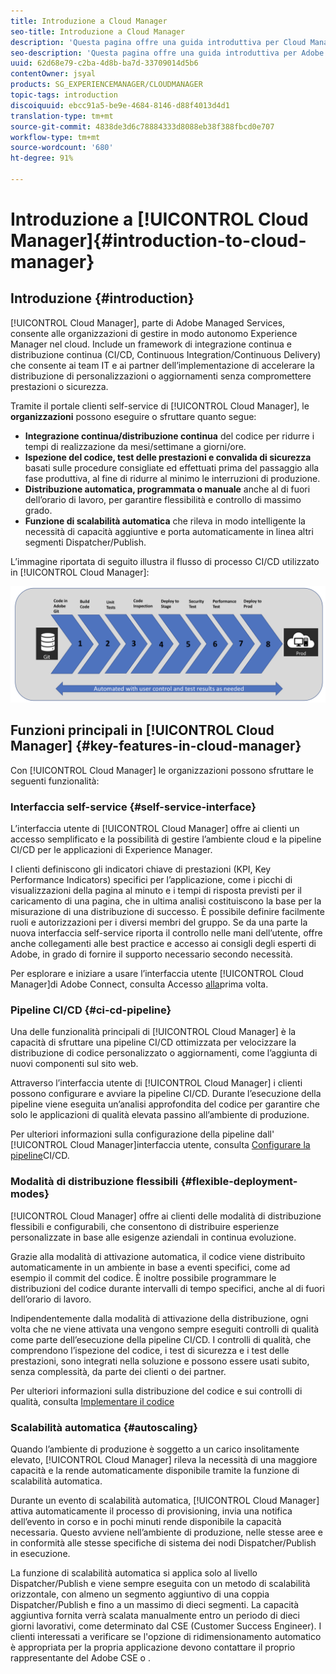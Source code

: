```yaml
---
title: Introduzione a Cloud Manager
seo-title: Introduzione a Cloud Manager
description: 'Questa pagina offre una guida introduttiva per Cloud Manager. '
seo-description: 'Questa pagina offre una guida introduttiva per Adobe AEM Cloud Manager e ne evidenzia vantaggi e principali funzioni. '
uuid: 62d68e79-c2ba-4d8b-ba7d-33709014d5b6
contentOwner: jsyal
products: SG_EXPERIENCEMANAGER/CLOUDMANAGER
topic-tags: introduction
discoiquuid: ebcc91a5-be9e-4684-8146-d88f4013d4d1
translation-type: tm+mt
source-git-commit: 4838de3d6c78884333d8088eb38f388fbcd0e707
workflow-type: tm+mt
source-wordcount: '680'
ht-degree: 91%

---
```



# Introduzione a [!UICONTROL Cloud Manager]{#introduction-to-cloud-manager}

## Introduzione {#introduction}

[!UICONTROL Cloud Manager], parte di Adobe Managed Services, consente alle organizzazioni di gestire in modo autonomo Experience Manager nel cloud. Include un framework di integrazione continua e distribuzione continua (CI/CD, Continuous Integration/Continuous Delivery) che consente ai team IT e ai partner dell’implementazione di accelerare la distribuzione di personalizzazioni o aggiornamenti senza compromettere prestazioni o sicurezza.

Tramite il portale clienti self-service di [!UICONTROL Cloud Manager], le **organizzazioni** possono eseguire o sfruttare quanto segue:

* **Integrazione continua/distribuzione continua** del codice per ridurre i tempi di realizzazione da mesi/settimane a giorni/ore.
* **Ispezione del codice, test delle prestazioni e convalida di sicurezza** basati sulle procedure consigliate ed effettuati prima del passaggio alla fase produttiva, al fine di ridurre al minimo le interruzioni di produzione.
* **Distribuzione automatica, programmata o manuale** anche al di fuori dell’orario di lavoro, per garantire flessibilità e controllo di massimo grado.
* **Funzione di scalabilità automatica** che rileva in modo intelligente la necessità di capacità aggiuntive e porta automaticamente in linea altri segmenti Dispatcher/Publish.

L’immagine riportata di seguito illustra il flusso di processo CI/CD utilizzato in [!UICONTROL Cloud Manager]:

![](assets/screen_shot_2018-05-12at73843pm.png)

## Funzioni principali in [!UICONTROL Cloud Manager] {#key-features-in-cloud-manager}

Con [!UICONTROL Cloud Manager] le organizzazioni possono sfruttare le seguenti funzionalità:

### Interfaccia self-service {#self-service-interface}

L’interfaccia utente di [!UICONTROL Cloud Manager] offre ai clienti un accesso semplificato e la possibilità di gestire l’ambiente cloud e la pipeline CI/CD per le applicazioni di Experience Manager.

I clienti definiscono gli indicatori chiave di prestazioni (KPI, Key Performance Indicators) specifici per l’applicazione, come i picchi di visualizzazioni della pagina al minuto e i tempi di risposta previsti per il caricamento di una pagina, che in ultima analisi costituiscono la base per la misurazione di una distribuzione di successo. È possibile definire facilmente ruoli e autorizzazioni per i diversi membri del gruppo. Se da una parte la nuova interfaccia self-service riporta il controllo nelle mani dell’utente, offre anche collegamenti alle best practice e accesso ai consigli degli esperti di Adobe, in grado di fornire il supporto necessario secondo necessità.

Per esplorare e iniziare a usare l’interfaccia utente [!UICONTROL Cloud Manager]di Adobe Connect, consulta Accesso [alla](https://helpx.adobe.com/experience-manager/cloud-manager/using/first-time-login.html)prima volta.

### Pipeline CI/CD {#ci-cd-pipeline}

Una delle funzionalità principali di [!UICONTROL Cloud Manager] è la capacità di sfruttare una pipeline CI/CD ottimizzata per velocizzare la distribuzione di codice personalizzato o aggiornamenti, come l’aggiunta di nuovi componenti sul sito web.

Attraverso l’interfaccia utente di [!UICONTROL Cloud Manager] i clienti possono configurare e avviare la pipeline CI/CD. Durante l’esecuzione della pipeline viene eseguita un’analisi approfondita del codice per garantire che solo le applicazioni di qualità elevata passino all’ambiente di produzione.

Per ulteriori informazioni sulla configurazione della pipeline dall&#39; [!UICONTROL Cloud Manager]interfaccia utente, consulta [Configurare la pipeline](https://helpx.adobe.com/experience-manager/cloud-manager/using/configuring-pipeline.html)CI/CD.

### Modalità di distribuzione flessibili {#flexible-deployment-modes}

[!UICONTROL Cloud Manager] offre ai clienti delle modalità di distribuzione flessibili e configurabili, che consentono di distribuire esperienze personalizzate in base alle esigenze aziendali in continua evoluzione.

Grazie alla modalità di attivazione automatica, il codice viene distribuito automaticamente in un ambiente in base a eventi specifici, come ad esempio il commit del codice. È inoltre possibile programmare le distribuzioni del codice durante intervalli di tempo specifici, anche al di fuori dell’orario di lavoro.

Indipendentemente dalla modalità di attivazione della distribuzione, ogni volta che ne viene attivata una vengono sempre eseguiti controlli di qualità come parte dell’esecuzione della pipeline CI/CD. I controlli di qualità, che comprendono l’ispezione del codice, i test di sicurezza e i test delle prestazioni, sono integrati nella soluzione e possono essere usati subito, senza complessità, da parte dei clienti o dei partner.

Per ulteriori informazioni sulla distribuzione del codice e sui controlli di qualità, consulta [Implementare il codice](deploying-code.md)

### Scalabilità automatica {#autoscaling}

Quando l’ambiente di produzione è soggetto a un carico insolitamente elevato, [!UICONTROL Cloud Manager] rileva la necessità di una maggiore capacità e la rende automaticamente disponibile tramite la funzione di scalabilità automatica.

Durante un evento di scalabilità automatica, [!UICONTROL Cloud Manager] attiva automaticamente il processo di provisioning, invia una notifica dell’evento in corso e in pochi minuti rende disponibile la capacità necessaria. Questo avviene nell’ambiente di produzione, nelle stesse aree e in conformità alle stesse specifiche di sistema dei nodi Dispatcher/Publish in esecuzione.

La funzione di scalabilità automatica si applica solo al livello Dispatcher/Publish e viene sempre eseguita con un metodo di scalabilità orizzontale, con almeno un segmento aggiuntivo di una coppia Dispatcher/Publish e fino a un massimo di dieci segmenti. La capacità aggiuntiva fornita verrà scalata manualmente entro un periodo di dieci giorni lavorativi, come determinato dal CSE (Customer Success Engineer). I clienti interessati a verificare se l&#39;opzione di ridimensionamento automatico è appropriata per la propria applicazione devono contattare il proprio rappresentante del Adobe CSE o .
